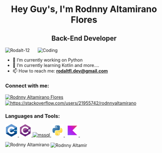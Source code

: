 <h1 align="center">Hey Guy's, I'm Rodnny Altamirano Flores</h1>
<h2 align="center">Back-End Developer</h2>

<img align="right" alt="Coding" width="400" src="https://www.google.com/imgres?q=gif%20guy%20coding&imgurl=https%3A%2F%2Faster.cloud%2Fwp-content%2Fuploads%2F2022%2F11%2Fcompiling-code.gif&imgrefurl=https%3A%2F%2Faster.cloud%2F2022%2F11%2F28%2Fwhat-you-need-to-know-about-compiling-code%2F&docid=ajeyYRPcoFhq0M&tbnid=35X6L1D39_KDvM&vet=12ahUKEwjNz6vs1vqJAxWuHrkGHeOiMdkQM3oECEYQAA..i&w=500&h=500&hcb=2&ved=2ahUKEwjNz6vs1vqJAxWuHrkGHeOiMdkQM3oECEYQAA">

<p align="left"> <img src="https://komarev.com/ghpvc/?username=rodnnyaltamir&label=Profile%20views&color=0e75b6&style=flat" alt="Rodalt-12" /> </p>

- 🔭 I’m currently working on Python
- 🌱 I’m currently learning Kotlin and more.... 
- 📫 How to reach me: **rodaltfl.dev@gmail.com**

<h3 align="left">Connect with me:</h3>
<p align="left">
<a href="https://www.linkedin.com/in/rodnny-altamirano-8600532a1/" target="_blank"><img align="center" src="https://raw.githubusercontent.com/rahuldkjain/github-profile-readme-generator/master/src/images/icons/Social/linked-in-alt.svg" alt="Rodnny Altamirano Flores" height="30" width="40" /></a>
<a href="https://stackoverflow.com/users/23048938/rodnny-altamirano" target="blank"><img align="center" src="https://raw.githubusercontent.com/rahuldkjain/github-profile-readme-generator/master/src/images/icons/Social/stack-overflow.svg" alt="https://stackoverflow.com/users/21955742/rodnnyaltamirano" height="30" width="40" /></a>
</p>

<h3 align="left">Languages and Tools:</h3>
<p align="left"> <a href="https://www.w3schools.com/cpp/" target="_blank" rel="noreferrer"> <img src="https://raw.githubusercontent.com/devicons/devicon/master/icons/cplusplus/cplusplus-original.svg" alt="cplusplus" width="40" height="40"/> </a> <a href="https://www.w3schools.com/cs/" target="_blank" rel="noreferrer"> <img src="https://raw.githubusercontent.com/devicons/devicon/master/icons/csharp/csharp-original.svg" alt="csharp" width="40" height="40"/> </a> <a href="https://www.microsoft.com/en-us/sql-server" target="_blank" rel="noreferrer"> <img src="https://www.svgrepo.com/show/303229/microsoft-sql-server-logo.svg" alt="mssql" width="40" height="40"/> </a> <a href="https://www.python.org" target="_blank" rel="noreferrer"> <img
src="https://raw.githubusercontent.com/devicons/devicon/master/icons/python/python-original.svg" alt="python" width="40" height="40"/> </a>  <a href="https://www.kotlin.org" target="_blank" rel="noreferrer"> <img src="https://raw.githubusercontent.com/devicons/devicon/master/icons/kotlin/kotlin-original.svg" alt="kotlin" width="40" height="40"/> </a> </p>

<p><img align="left" src="https://github-readme-stats.vercel.app/api/top-langs?username=rodnnyaltamir&show_icons=true&theme=react&hide_border=true&locale=en&layout=compact" alt="Rodnny Altamirano" /></p>

<p>&nbsp;<img align="center" src="https://github-readme-stats.vercel.app/api?username=rodnnyaltamir&show_icons=true&theme=react&hide_border=true&locale=en" alt="Rodnny Altamir" /></p>
